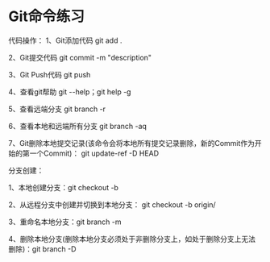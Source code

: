 # Git命令练习

代码操作：
1、Git添加代码
git add .

2、Git提交代码
git commit -m "description"

3、Git Push代码
git push

4、查看git帮助
git --help；git help -g

5、查看远端分支
git branch -r

6、查看本地和远端所有分支
git branch -aq

7、Git删除本地提交记录(该命令会将本地所有提交记录删除，新的Commit作为开始的第一个Commit)：
git update-ref -D HEAD

分支创建：

1、本地创建分支：git checkout -b <branch-name>

2、从远程分支中创建并切换到本地分支：
git checkout -b <branch-name> origin/<branch-name>

3、重命名本地分支：git branch -m <new-branch-name>

4、删除本地分支(删除本地分支必须处于非删除分支上，如处于删除分支上无法删除)：git branch -D <branch-name>